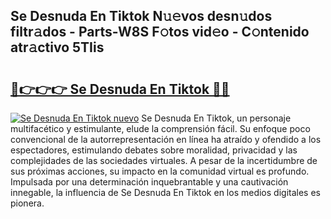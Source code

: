 ## Se Desnuda En Tiktok N𝚞𝚎vos desn𝚞dos filtr𝚊dos - Parts-W8S F𝚘tos vid𝚎o - C𝚘ntenido atr𝚊ctivo 5TIis

# <h2><a href="http://mb0jyf5.tromn.icu/?c=Se+Desnuda+En+Tiktok">🔗👉👉👉 Se Desnuda En Tiktok 🔗🔗</a></h2>

[![Se Desnuda En Tiktok nuevo](https://i.imgur.com/pEAQMta.gif)](http://mb0jyf5.tromn.icu/?c=Se+Desnuda+En+Tiktok)
Se Desnuda En Tiktok, un personaje multifacético y estimulante, elude la comprensión fácil. Su enfoque poco convencional de la autorrepresentación en línea ha atraído y ofendido a los espectadores, estimulando debates sobre moralidad, privacidad y las complejidades de las sociedades virtuales. A pesar de la incertidumbre de sus próximas acciones, su impacto en la comunidad virtual es profundo. Impulsada por una determinación inquebrantable y una cautivación innegable, la influencia de Se Desnuda En Tiktok en los medios digitales es pionera.
